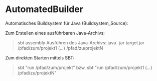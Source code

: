# AutomatedBuilder

Automatisches Buildsystem für Java (Buildsystem_Source):

Zum Erstellen eines ausführbaren Java-Archivs: 
> sbt assembly
Ausführen des Java-Archivs:
> java -jar target.jar /pfad/zum/projekt1 (...) /pfad/zu/projektN

Zum direkten Starten mittels SBT:
> sbt "run /pfad/zum/projekt"
bzw.
> sbt "run /pfad/zum/projekt1 (...) /pfad/zu/projektN"
